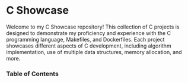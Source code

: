 # C Showcase

Welcome to my C Showcase repository! This collection of C projects is designed to demonstrate my proficiency and experience with the C programming language, Makefiles, and Dockerfiles. Each project showcases different aspects of C development, including algorithm implementation, use of multiple data structures, memory allocation, and more.

### Table of Contents
